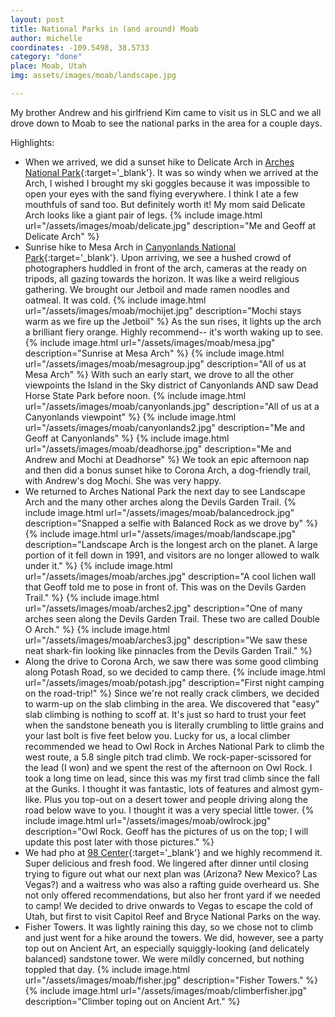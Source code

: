 ```yaml
---
layout: post
title: National Parks in (and around) Moab
author: michelle
coordinates: -109.5498, 38.5733
category: "done"
place: Moab, Utah
img: assets/images/moab/landscape.jpg

---
```


My brother Andrew and his girlfriend Kim came to visit us in SLC and we all drove down to Moab to see the national parks in the area for a couple days.

Highlights:
- When we arrived, we did a sunset hike to Delicate Arch in [Arches National Park](https://www.nps.gov/arch/index.htm){:target='_blank'}. It was so windy when we arrived at the Arch, I wished I brought my ski goggles because it was impossible to open your eyes with the sand flying everywhere. I think I ate a few mouthfuls of sand too. But definitely worth it! My mom said Delicate Arch looks like a giant pair of legs.
{% include image.html url="/assets/images/moab/delicate.jpg" description="Me and Geoff at Delicate Arch" %}
- Sunrise hike to Mesa Arch in [Canyonlands National Park](https://www.nps.gov/cany/index.htm){:target='_blank'}. Upon arriving, we see a hushed crowd of photographers huddled in front of the arch, cameras at the ready on tripods, all gazing towards the horizon. It was like a weird religious gathering. We brought our Jetboil and made ramen noodles and oatmeal. It was cold.
{% include image.html url="/assets/images/moab/mochijet.jpg" description="Mochi stays warm as we fire up the Jetboil" %}
As the sun rises, it lights up the arch a brilliant fiery orange. Highly recommend-- it's worth waking up to see.
{% include image.html url="/assets/images/moab/mesa.jpg" description="Sunrise at Mesa Arch" %}
{% include image.html url="/assets/images/moab/mesagroup.jpg" description="All of us at Mesa Arch" %}
With such an early start, we drove to all the other viewpoints the Island in the Sky district of Canyonlands AND saw Dead Horse State Park before noon.
{% include image.html url="/assets/images/moab/canyonlands.jpg" description="All of us at a Canyonlands viewpoint" %}
{% include image.html url="/assets/images/moab/canyonlands2.jpg" description="Me and Geoff at Canyonlands" %}
{% include image.html url="/assets/images/moab/deadhorse.jpg" description="Me and Andrew and Mochi at Deadhorse" %}
We took an epic afternoon nap and then did a bonus sunset hike to Corona Arch, a dog-friendly trail, with Andrew's dog Mochi. She was very happy.
- We returned to Arches National Park the next day to see Landscape Arch and the many other arches along the Devils Garden Trail.
{% include image.html url="/assets/images/moab/balancedrock.jpg" description="Snapped a selfie with Balanced Rock as we drove by" %}
{% include image.html url="/assets/images/moab/landscape.jpg" description="Landscape Arch is the longest arch on the planet. A large portion of it fell down in 1991, and visitors are no longer allowed to walk under it." %}
{% include image.html url="/assets/images/moab/arches.jpg" description="A cool lichen wall that Geoff told me to pose in front of. This was on the Devils Garden Trail." %}
{% include image.html url="/assets/images/moab/arches2.jpg" description="One of many arches seen along the Devils Garden Trail. These two are called Double O Arch." %}
{% include image.html url="/assets/images/moab/arches3.jpg" description="We saw these neat shark-fin looking like pinnacles from the Devils Garden Trail." %}
- Along the drive to Corona Arch, we saw there was some good climbing along Potash Road, so we decided to camp there.
{% include image.html url="/assets/images/moab/potash.jpg" description="First night camping on the road-trip!" %}
Since we're not really crack climbers, we decided to warm-up on the slab climbing in the area. We discovered that "easy" slab climbing is nothing to scoff at. It's just so hard to trust your feet when the sandstone beneath you is literally crumbling to little grains and your last bolt is five feet below you. Lucky for us, a local climber recommended we head to Owl Rock in Arches National Park to climb the west route, a 5.8 single pitch trad climb. We rock-paper-scissored for the lead (I won) and we spent the rest of the afternoon on Owl Rock. I took a long time on lead, since this was my first trad climb since the fall at the Gunks. I thought it was fantastic, lots of features and almost gym-like. Plus you top-out on a desert tower and people driving along the road below wave to you. I thought it was a very special little tower.
{% include image.html url="/assets/images/moab/owlrock.jpg" description="Owl Rock. Geoff has the pictures of us on the top; I will update this post later with those pictures." %}
- We had pho at [98 Center](https://www.98centermoab.com/){:target='_blank'} and we highly recommend it. Super delicious and fresh food. We lingered after dinner until closing trying to figure out what our next plan was (Arizona? New Mexico? Las Vegas?) and a waitress who was also a rafting guide overheard us. She not only offered recommendations, but also her front yard if we needed to camp! We decided to drive onwards to Vegas to escape the cold of Utah, but first to visit Capitol Reef and Bryce National Parks on the way.
- Fisher Towers. It was lightly raining this day, so we chose not to climb and just went for a hike around the towers. We did, however, see a party top out on Ancient Art, an especially squiggly-looking (and delicately balanced) sandstone tower. We were mildly concerned, but nothing toppled that day.
{% include image.html url="/assets/images/moab/fisher.jpg" description="Fisher Towers." %}
{% include image.html url="/assets/images/moab/climberfisher.jpg" description="Climber toping out on Ancient Art." %}